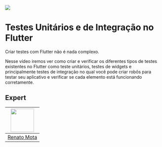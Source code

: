 <img src="https://storage.googleapis.com/golden-wind/experts-club/capa-github.svg" />

# Testes Unitários e de Integração no Flutter 

Criar testes com Flutter não é nada complexo.

Nesse vídeo iremos ver como criar e verificar os diferentes tipos de testes existentes no Flutter como teste unitários, testes de widgets e principalmente testes de integração no qual você pode criar robôs para testar seu aplicativo e verificar se cada elemento está funcionando corretamente.

## Expert

| [<img src="https://avatars.githubusercontent.com/u/23418948?s=460&u=da2788c88f381c94c419ac3f615324bfdbea807e&v=4" width="75px;"/>](https://github.com/RenatoLucasMota) |
| :-: |
|[Renato Mota](https://github.com/RenatoLucasMota)|
